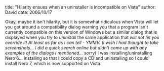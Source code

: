 
title: "Hilarity ensues when an uninstaller is incompatible on Vista"
author: David
date: 2006/10/17

Okay, maybe it isn't hilarity, but it is somewhat ridiculous when Vista will let you get around a compatibility dialog warning you that a program isn't currently compatible on this version of Windows but a similar dialog that is displayed when you try to <em>uninstall</em> the same application that <em>will not let you override it<strong>*</strong></em>! 
At least as far as I can tell - YMMV. 
(I wish I had thought to take screenshots... I did a quick search online but didn't come up with any examples of the dialogs I mentioned... sorry) 
<strong>*</strong> I was installing/uninstalling Nero 6... installing so that I could copy a CD and uninstalling so I could install Nero 7, which is now supported on Vista.
